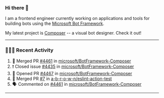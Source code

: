 ### Hi there 👋

I am a frontend engineer currently working on applications and tools for building bots using the [Microsoft Bot Framework](https://dev.botframework.com/).

My latest project is [Composer](https://github.com/microsoft/BotFramework-Composer) -- a visual bot designer. Check it out!

---

### 👨🏻‍💻 Recent Activity

<!--START_SECTION:activity-->
1. 🎉 Merged PR [#4461](https://github.com/microsoft/BotFramework-Composer/pull/4461) in [microsoft/BotFramework-Composer](https://github.com/microsoft/BotFramework-Composer)
2. ❗️ Closed issue [#4435](https://github.com/microsoft/BotFramework-Composer/issues/4435) in [microsoft/BotFramework-Composer](https://github.com/microsoft/BotFramework-Composer)
3. 💪 Opened PR [#4467](https://github.com/microsoft/BotFramework-Composer/pull/4467) in [microsoft/BotFramework-Composer](https://github.com/microsoft/BotFramework-Composer)
4. 🎉 Merged PR [#7](https://github.com/a-b-r-o-w-n/eslint-action-test/pull/7) in [a-b-r-o-w-n/eslint-action-test](https://github.com/a-b-r-o-w-n/eslint-action-test)
5. 🗣 Commented on [#4461](https://github.com/microsoft/BotFramework-Composer/issues/4461) in [microsoft/BotFramework-Composer](https://github.com/microsoft/BotFramework-Composer)
<!--END_SECTION:activity-->

---

<!--
**a-b-r-o-w-n/a-b-r-o-w-n** is a ✨ _special_ ✨ repository because its `README.md` (this file) appears on your GitHub profile.

Here are some ideas to get you started:

- 🔭 I’m currently working on ...
- 🌱 I’m currently learning ...
- 👯 I’m looking to collaborate on ...
- 🤔 I’m looking for help with ...
- 💬 Ask me about ...
- 📫 How to reach me: ...
- 😄 Pronouns: ...
- ⚡ Fun fact: ...
-->
